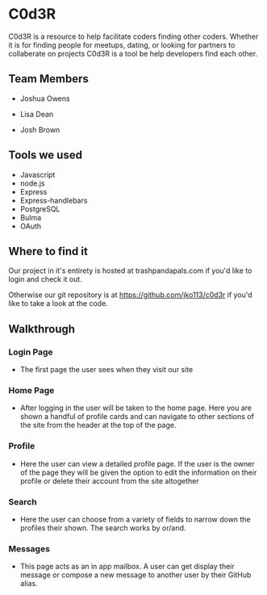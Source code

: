 # C0d3R 

C0d3R is a resource to help facilitate coders finding other coders. Whether it is for finding people for meetups, dating, or looking for partners to collaberate on projects C0d3R is a tool be help developers find each other.

## Team Members

* Joshua Owens

* Lisa Dean

* Josh Brown

## Tools we used

* Javascript
* node.js
* Express
* Express-handlebars
* PostgreSQL
* Bulma
* OAuth

## Where to find it

Our project in it's entirety is hosted at trashpandapals.com if you'd like to login and check it out.

Otherwise our git repository is at https://github.com/jko113/c0d3r if you'd like to take a look at the code. 


## Walkthrough

### Login Page

* The first page the user sees when they visit our site


### Home Page

* After logging in the user will be taken to the home page. Here you are shown a handful of profile cards and
can navigate to other sections of the site from the header at the top of the page.

### Profile

* Here the user can view a detailed profile page. If the user is the owner of the page they will be given the option to 
edit the information on their profile or delete their account from the site altogether


### Search

* Here the user can choose from a variety of fields to narrow down the profiles their shown. The search works by or/and.  


### Messages

* This page acts as an in app mailbox. A user can get display their message or compose a new message to another user by their GitHub alias.


###
